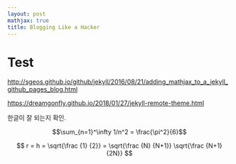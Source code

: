 ```yaml
---
layout: post
mathjax: true
title: Blogging Like a Hacker
---
```


# Test

http://sgeos.github.io/github/jekyll/2016/08/21/adding_mathjax_to_a_jekyll_github_pages_blog.html

https://dreamgonfly.github.io/2018/01/27/jekyll-remote-theme.html

한글이 잘 되는지 확인.

$$\sum_{n=1}^\infty 1/n^2 = \frac{\pi^2}{6}$$

$$ r = h = \sqrt{\frac {1} {2}} = \sqrt{\frac {N} {N+1}} \sqrt{\frac {N+1} {2N}} $$
